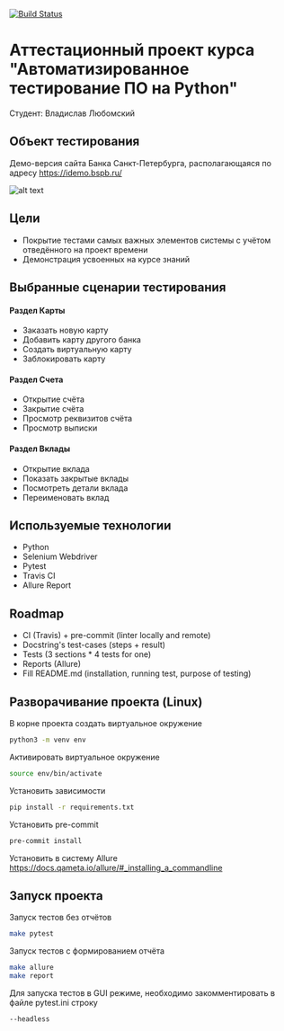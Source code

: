 [![Build Status](https://travis-ci.org/v-lubomski/inno_final_project.svg?branch=master)](https://travis-ci.org/v-lubomski/inno_final_project)


# Аттестационный проект курса "Автоматизированное тестирование ПО на Python"
Студент: Владислав Любомский


## Объект тестирования
Демо-версия сайта Банка Санкт-Петербурга, располагающаяся по адресу https://idemo.bspb.ru/

![alt text](https://i.imgur.com/bHat4Td.png)


## Цели
- Покрытие тестами самых важных элементов системы с учётом отведённого на проект времени
- Демонстрация усвоенных на курсе знаний


## Выбранные сценарии тестирования
<h4>Раздел Карты</h4>
<ul>
<li>Заказать новую карту</li>
<li>Добавить карту другого банка</li>
<li>Создать виртуальную карту</li>
<li>Заблокировать карту</li>
</ul>

<h4>Раздел Счета</h4>
<ul>
<li>Открытие счёта</li>
<li>Закрытие счёта</li>
<li>Просмотр реквизитов счёта</li>
<li>Просмотр выписки</li>
</ul>

<h4>Раздел Вклады</h4>
<ul>
<li>Открытие вклада</li>
<li>Показать закрытые вклады</li>
<li>Посмотреть детали вклада</li>
<li>Переименовать вклад</li>
</ul>


## Используемые технологии
- Python
- Selenium Webdriver
- Pytest
- Travis CI
- Allure Report


## Roadmap
<ul>
<li>CI (Travis) + pre-commit (linter locally and remote)</li>
<li>Docstring's test-cases (steps + result)</li>
<li>Tests (3 sections * 4 tests for one)</li>
<li>Reports (Allure)</li>
<li>Fill README.md (installation, running test, purpose of testing)</li>
</ul>


## Разворачивание проекта (Linux)
В корне проекта создать виртуальное окружение
```sh
python3 -m venv env
```
Активировать виртуальное окружение
```sh
source env/bin/activate
```
Установить зависимости
```sh
pip install -r requirements.txt
```
Установить pre-commit
```sh
pre-commit install
```
Установить в систему Allure
https://docs.qameta.io/allure/#_installing_a_commandline

## Запуск проекта
Запуск тестов без отчётов
```sh
make pytest
```
Запуск тестов с формированием отчёта
```sh
make allure
make report
```
Для запуска тестов в GUI режиме, необходимо закомментировать в файле pytest.ini строку
```sh
--headless
```
